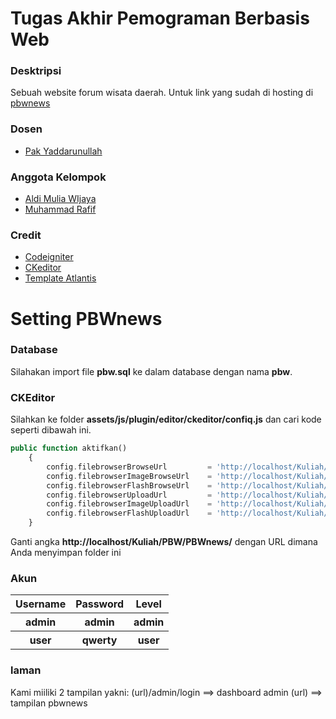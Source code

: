 # Tugas Akhir Pemograman Berbasis Web

### Desktripsi
Sebuah website forum wisata daerah. Untuk link yang sudah di hosting di 
[pbwnews](https://pbwnewss.000webhostapp.com/ "pbwnews")

### Dosen
- [Pak Yaddarunullah](https://github.com/yaddarabullah "Pak Yaddarunullah")

### Anggota Kelompok
- [Aldi Mulia WIjaya](https://github.com/promtom "Aldi Mulia WIjaya")
- [Muhammad Rafif](https://github.com/MRafif950 "Muhammad Rafif")

### Credit
- [Codeigniter](https://codeigniter.com/download/ "Codeigniter")
- [CKeditor](https://ckeditor.com/ "CKeditor")
- [Template Atlantis](https://themekita.com/demo-atlantis-lite-bootstrap/ "Template Admin Atlantis")

# Setting PBWnews

### Database
Silahakan import file **pbw.sql** ke dalam database dengan nama **pbw**.

### CKEditor
Silahkan ke folder **assets/js/plugin/editor/ckeditor/confiq.js** dan cari kode seperti dibawah ini.

```php
public function aktifkan()
    {
        config.filebrowserBrowseUrl			= 'http://localhost/Kuliah/PBW/PBWnews/assets/js/plugin/editor/kcfinder/browse.php?type=files';
        config.filebrowserImageBrowseUrl	= 'http://localhost/Kuliah/PBW/PBWnews/assets/js/plugin/editor/kcfinder/browse.php?type=images';
        config.filebrowserFlashBrowseUrl	= 'http://localhost/Kuliah/PBW/PBWnews/assets/js/plugin/editor/kcfinder/browse.php?type=flash';
        config.filebrowserUploadUrl			= 'http://localhost/Kuliah/PBW/PBWnews/assets/js/plugin/editor/kcfinder/upload.php?type=files';
        config.filebrowserImageUploadUrl	= 'http://localhost/Kuliah/PBW/PBWnews/assets/js/plugin/editor/kcfinder/upload.php?type=images';
        config.filebrowserFlashUploadUrl	= 'http://localhost/Kuliah/PBW/PBWnews/assets/js/plugin/editor/kcfinder/upload.php?type=flash';
    }
```
Ganti angka **http://localhost/Kuliah/PBW/PBWnews/** dengan URL dimana Anda menyimpan folder ini


### Akun

 <table>
 <thead>
 <tr>
     <th>Username</th>
     <th>Password</th>
     <th>Level</th>
 </tr>
 </thead>
 <tbody>
 <tr>
     <th>admin</th>
     <th>admin</th>
     <th>admin</th>
 </tr>
  <tr>
     <th>user</th>
     <th>qwerty</th>
     <th>user</th>
 </tr>
 </tbody>
</table>

### laman
Kami miiliki 2 tampilan yakni:
(url)/admin/login   ==> dashboard admin
(url)               ==> tampilan pbwnews
